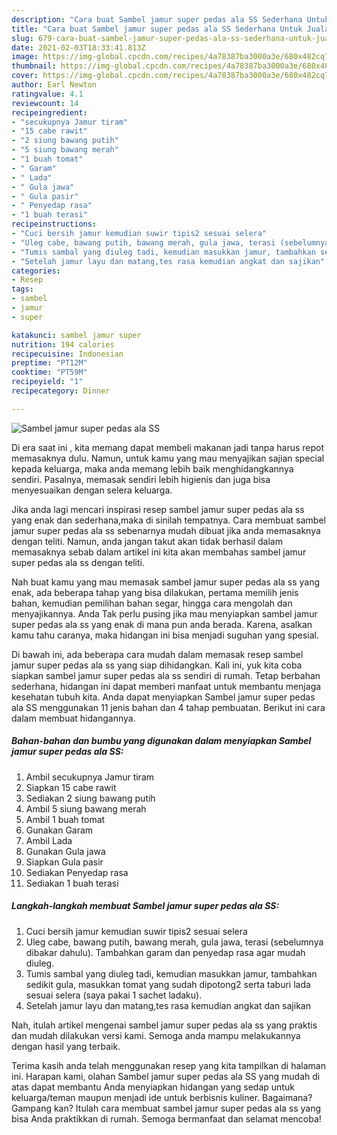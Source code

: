 ```yaml
---
description: "Cara buat Sambel jamur super pedas ala SS Sederhana Untuk Jualan"
title: "Cara buat Sambel jamur super pedas ala SS Sederhana Untuk Jualan"
slug: 679-cara-buat-sambel-jamur-super-pedas-ala-ss-sederhana-untuk-jualan
date: 2021-02-03T18:33:41.813Z
image: https://img-global.cpcdn.com/recipes/4a78387ba3000a3e/680x482cq70/sambel-jamur-super-pedas-ala-ss-foto-resep-utama.jpg
thumbnail: https://img-global.cpcdn.com/recipes/4a78387ba3000a3e/680x482cq70/sambel-jamur-super-pedas-ala-ss-foto-resep-utama.jpg
cover: https://img-global.cpcdn.com/recipes/4a78387ba3000a3e/680x482cq70/sambel-jamur-super-pedas-ala-ss-foto-resep-utama.jpg
author: Earl Newton
ratingvalue: 4.1
reviewcount: 14
recipeingredient:
- "secukupnya Jamur tiram"
- "15 cabe rawit"
- "2 siung bawang putih"
- "5 siung bawang merah"
- "1 buah tomat"
- " Garam"
- " Lada"
- " Gula jawa"
- " Gula pasir"
- " Penyedap rasa"
- "1 buah terasi"
recipeinstructions:
- "Cuci bersih jamur kemudian suwir tipis2 sesuai selera"
- "Uleg cabe, bawang putih, bawang merah, gula jawa, terasi (sebelumnya dibakar dahulu). Tambahkan garam dan penyedap rasa agar mudah diuleg."
- "Tumis sambal yang diuleg tadi, kemudian masukkan jamur, tambahkan sedikit gula, masukkan tomat yang sudah dipotong2 serta taburi lada sesuai selera (saya pakai 1 sachet ladaku)."
- "Setelah jamur layu dan matang,tes rasa kemudian angkat dan sajikan"
categories:
- Resep
tags:
- sambel
- jamur
- super

katakunci: sambel jamur super 
nutrition: 194 calories
recipecuisine: Indonesian
preptime: "PT12M"
cooktime: "PT59M"
recipeyield: "1"
recipecategory: Dinner

---
```



![Sambel jamur super pedas ala SS](https://img-global.cpcdn.com/recipes/4a78387ba3000a3e/680x482cq70/sambel-jamur-super-pedas-ala-ss-foto-resep-utama.jpg)

Di era  saat ini , kita memang dapat membeli makanan jadi tanpa harus repot memasaknya dulu. Namun, untuk kamu yang mau menyajikan sajian special kepada keluarga, maka anda memang lebih baik menghidangkannya sendiri. Pasalnya, memasak sendiri lebih higienis dan juga bisa menyesuaikan dengan selera keluarga.

Jika anda lagi mencari inspirasi resep sambel jamur super pedas ala ss yang enak dan sederhana,maka di sinilah tempatnya. Cara membuat sambel jamur super pedas ala ss  sebenarnya mudah dibuat jika anda memasaknya dengan teliti. Namun, anda jangan takut akan tidak berhasil dalam memasaknya 
sebab dalam artikel ini kita akan membahas sambel jamur super pedas ala ss dengan teliti.  



Nah buat kamu yang mau memasak sambel jamur super pedas ala ss yang enak, ada beberapa tahap yang bisa dilakukan, pertama memilih jenis bahan, kemudian pemilihan bahan segar, hingga cara mengolah dan menyajikannya. Anda Tak perlu pusing jika mau menyiapkan sambel jamur super pedas ala ss yang enak di mana pun anda berada. Karena, asalkan kamu  tahu caranya, maka hidangan ini bisa menjadi suguhan yang spesial.

Di bawah ini, ada beberapa cara mudah dalam memasak resep sambel jamur super pedas ala ss yang siap dihidangkan. Kali ini, yuk kita coba siapkan sambel jamur super pedas ala ss sendiri di rumah. Tetap berbahan sederhana, hidangan ini dapat memberi manfaat untuk membantu menjaga kesehatan tubuh kita. Anda dapat menyiapkan Sambel jamur super pedas ala SS menggunakan 11 jenis bahan dan 4 tahap pembuatan. Berikut ini cara dalam membuat hidangannya.

<!--inarticleads1-->

##### Bahan-bahan dan bumbu yang digunakan dalam menyiapkan Sambel jamur super pedas ala SS:

1. Ambil secukupnya Jamur tiram
1. Siapkan 15 cabe rawit
1. Sediakan 2 siung bawang putih
1. Ambil 5 siung bawang merah
1. Ambil 1 buah tomat
1. Gunakan  Garam
1. Ambil  Lada
1. Gunakan  Gula jawa
1. Siapkan  Gula pasir
1. Sediakan  Penyedap rasa
1. Sediakan 1 buah terasi




<!--inarticleads2-->

##### Langkah-langkah membuat Sambel jamur super pedas ala SS:

1. Cuci bersih jamur kemudian suwir tipis2 sesuai selera
1. Uleg cabe, bawang putih, bawang merah, gula jawa, terasi (sebelumnya dibakar dahulu). Tambahkan garam dan penyedap rasa agar mudah diuleg.
1. Tumis sambal yang diuleg tadi, kemudian masukkan jamur, tambahkan sedikit gula, masukkan tomat yang sudah dipotong2 serta taburi lada sesuai selera (saya pakai 1 sachet ladaku).
1. Setelah jamur layu dan matang,tes rasa kemudian angkat dan sajikan




Nah, itulah artikel mengenai  sambel jamur super pedas ala ss  yang praktis dan mudah dilakukan versi kami. Semoga anda mampu melakukannya dengan hasil yang terbaik. 

Terima kasih anda telah menggunakan resep yang kita tampilkan di halaman ini. Harapan kami, olahan  Sambel jamur super pedas ala SS yang mudah di atas dapat membantu Anda menyiapkan hidangan yang sedap untuk keluarga/teman maupun menjadi ide untuk berbisnis kuliner. Bagaimana? Gampang kan? Itulah cara membuat sambel jamur super pedas ala ss yang bisa Anda praktikkan di rumah. Semoga bermanfaat dan selamat mencoba!


